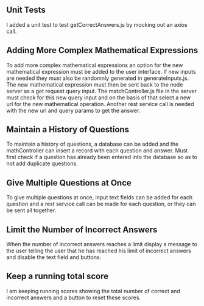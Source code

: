 ## Unit Tests

I added a unit test to test getCorrectAnswers.js by mocking out an axios call.

## Adding More Complex Mathematical Expressions

To add more complex mathematical expressions an option for the new mathematical expression must be added to the user interface. If new inputs are needed they must also be randomnly generated in generateInputs.js. The new mathematical expression must then be sent back to the node server as a get request query input. The matchController.js file in the server must check for this new query input and on the basis of that select a new url for the new mathematical operation. Another rest service call is needed with the new url and query params to get the answer.

## Maintain a History of Questions

To maintain a history of questions, a database can be added and the mathController can insert a record with each question and answer. Must first check if a question has already been entered into the database so as to not add duplicate questions.

## Give Multiple Questions at Once

To give multiple questions at once, input text fields can be added for each question and a rest service call can be made for each question, or they can be sent all together.

## Limit the Number of Incorrect Answers

When the number of incorrect answers reaches a limit display a message to the user telling the user that he has reached his limit of incorrect answers and disable the text field and buttons.

## Keep a running total score

I am keeping running scores showing the total number of correct and incorrect answers and a button to reset these scores.
